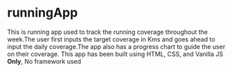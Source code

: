 # runningApp
This is running app used to track the running coverage throughout the week.The user first inputs the target coverage in Kms and goes ahead to 
input the daily coverage.The app also has a progress chart to guide the user on their coverage.
This app has been built using HTML, CSS, and Vanilla JS <b>Only</b>, No framework used
